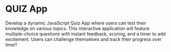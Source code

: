 # QUIZ App

Develop a dynamic JavaScript Quiz App where users can test their knowledge on various topics. This interactive application will feature multiple-choice questions with instant feedback, scoring, and a timer to add excitement. Users can challenge themselves and track their progress over time!!
